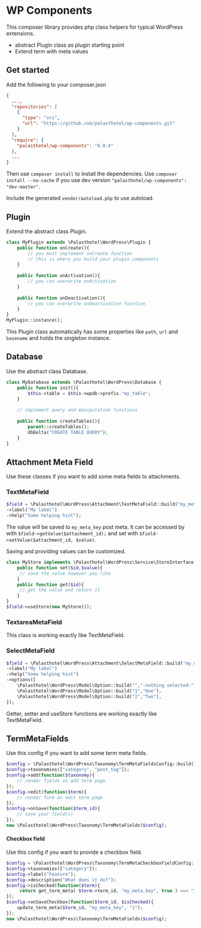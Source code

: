 # WP Components

This composer library provides php class helpers for typical WordPress extensions.

- abstract Plugin class as plugin starting point
- Extend term with meta values

## Get started

Add the following to your composer.json

```json
{
  ...,
  "repositories": [
    {
      "type": "vcs",
      "url": "https://github.com/palasthotel/wp-components.git"
    }
  ],
  "require": {
    "palasthotel/wp-components": "0.0.4"
  },
  ...
}
```

Then use `composer install` to install the dependencies. Use `composer install --no-cache` if you use dev version `"palasthotel/wp-components": "dev-master"`.

Include the generated `vendor/autoload.php` to use autoload.

## Plugin

Extend the abstract class Plugin.

```php
class MyPlugin extends \Palasthotel\WordPress\Plugin {
    public function onCreate(){
        // you must implement onCreate function
        // this is where you build your plugin components
    }
    
    public function onActivation(){
        // you can overwrite onActivation
    }
    
    public function onDeactivation(){
        // you can overwrite onDeactivation function
    }
}
MyPlugin::instance();
```
This Plugin class automatically has some properties like `path`, `url` and `basename` and holds the singleton instance.

## Database

Use the abstract class Database.

```php
class MyDatabase extends \Palasthotel\WordPress\Database {
    public function init(){
        $this->table = $this->wpdb->prefix."my_table";
    }
    
    // implement query and manipulation functions
    
    public function createTables(){
        parent::createTables(); 
        dbDelta("CREATE TABLE QUERY");
    }
}
```

## Attachment Meta Field

Use these classes if you want to add some meta fields to attachments.



### TextMetaField

```php
$field = \Palasthotel\WordPress\Attachment\TextMetaField::build("my_meta_key")
->label("My label")
->help("Some helping hint");
```

The value will be saved to `my_meta_key` post meta. It can be accessed by with `$field->getValue($attachment_id);` and set with `$field->setValue($attachment_id, $value)`.

Saving and providing values can be customized.

```php
class MyStore implements \Palasthotel\WordPress\Service\StoreInterface {
    public function set($id,$value){
     // save the value however you like
    }
    public function get($id){
     // get the value and return it
    }
}
$field->useStore(new MyStore());
```

### TextareaMetaField

This class is working exactly like TextMetaField.

### SelectMetaField

```php
$field = \Palasthotel\WordPress\Attachment\SelectMetaField::build("my_meta_key")
->label("My label")
->help("Some helping hint")
->options([
    \Palasthotel\WordPress\Model\Option::build("","-nothing selected-"),
    \Palasthotel\WordPress\Model\Option::build("1","One"),
    \Palasthotel\WordPress\Model\Option::build("2","Two"),
]);
```

Getter, setter and useStore functions are working exactly like TextMetaField.

## TermMetaFields

Use this config if you want to add some term meta fields.

```php
$config = \Palasthotel\WordPress\Taxonomy\TermMetaFieldsConfig::build();
$config->taxonomies(["category", "post_tag"]);
$config->add(function($taxonomy){
    // render fields on add term page
});
$config->edit(function($term){
    // render form on edit term page
});
$config->onSave(function($term_id){
    // save your field(s)
});
new \Palasthotel\WordPress\Taxonomy\TermMetaFields($config);
```

#### Checkbox field

Use this config if you want to provide a checkbox field.

```php
$config = \Palasthotel\WordPress\Taxonomy\TermMetaCheckboxFieldConfig::build();
$config->taxonomies(["category"]);
$config->label("Feature");
$config->description("What does it do?");
$config->isChecked(function($term){
     return get_term_meta( $term->term_id, "my_meta_key", true ) === "1";
});
$config->onSaveCheckbox(function($term_id, $isChecked){
    update_term_meta($term_id, "my_meta_key", "1");
});
new \Palasthotel\WordPress\Taxonomy\TermMetaFields($config);
```